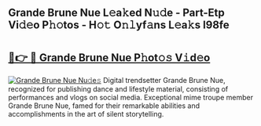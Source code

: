 ## Grande Brune Nue L𝚎a𝚔ed N𝚞𝚍e - Part-Etp Vi𝚍𝚎o P𝚑𝚘tos - H𝚘𝚝 O𝚗𝚕yf𝚊ns L𝚎a𝚔s l98fe

# <h2><a href="http://kfcmp0r.oniu.top/?m=Grande+Brune+Nue">🔗👉 🔴 Grande Brune Nue P𝚑ot𝚘𝚜 V𝚒d𝚎o</a></h2>

[![Grande Brune Nue Nu𝚍e𝚜](https://i.imgur.com/0qMVB7G.gif)](http://kfcmp0r.oniu.top/?m=Grande+Brune+Nue)
Digital trendsetter Grande Brune Nue, recognized for publishing dance and lifestyle material, consisting of performances and vlogs on social media. Exceptional mime troupe member Grande Brune Nue, famed for their remarkable abilities and accomplishments in the art of silent storytelling.  
